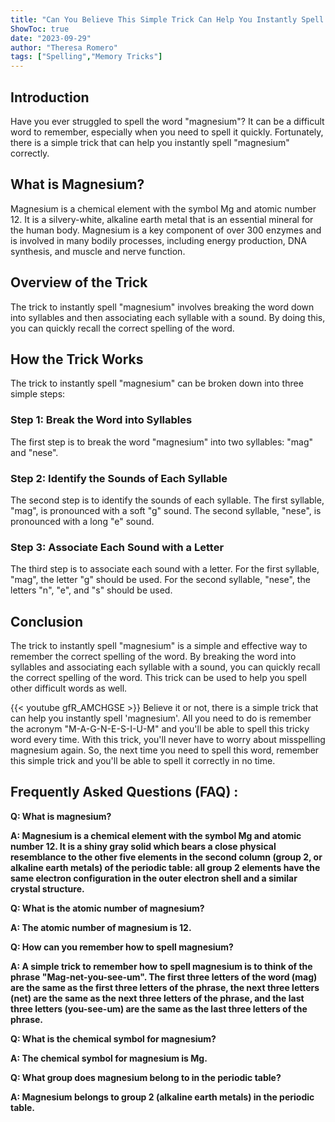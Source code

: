 ```yaml
---
title: "Can You Believe This Simple Trick Can Help You Instantly Spell 'Magnesium'?"
ShowToc: true 
date: "2023-09-29"
author: "Theresa Romero" 
tags: ["Spelling","Memory Tricks"]
---
```

## Introduction

Have you ever struggled to spell the word "magnesium"? It can be a difficult word to remember, especially when you need to spell it quickly. Fortunately, there is a simple trick that can help you instantly spell "magnesium" correctly.

## What is Magnesium? 

Magnesium is a chemical element with the symbol Mg and atomic number 12. It is a silvery-white, alkaline earth metal that is an essential mineral for the human body. Magnesium is a key component of over 300 enzymes and is involved in many bodily processes, including energy production, DNA synthesis, and muscle and nerve function.

## Overview of the Trick

The trick to instantly spell "magnesium" involves breaking the word down into syllables and then associating each syllable with a sound. By doing this, you can quickly recall the correct spelling of the word.

## How the Trick Works

The trick to instantly spell "magnesium" can be broken down into three simple steps:

### Step 1: Break the Word into Syllables

The first step is to break the word "magnesium" into two syllables: "mag" and "nese".

### Step 2: Identify the Sounds of Each Syllable

The second step is to identify the sounds of each syllable. The first syllable, "mag", is pronounced with a soft "g" sound. The second syllable, "nese", is pronounced with a long "e" sound.

### Step 3: Associate Each Sound with a Letter

The third step is to associate each sound with a letter. For the first syllable, "mag", the letter "g" should be used. For the second syllable, "nese", the letters "n", "e", and "s" should be used.

## Conclusion

The trick to instantly spell "magnesium" is a simple and effective way to remember the correct spelling of the word. By breaking the word into syllables and associating each syllable with a sound, you can quickly recall the correct spelling of the word. This trick can be used to help you spell other difficult words as well.

{{< youtube gfR_AMCHGSE >}} 
Believe it or not, there is a simple trick that can help you instantly spell 'magnesium'. All you need to do is remember the acronym "M-A-G-N-E-S-I-U-M" and you'll be able to spell this tricky word every time. With this trick, you'll never have to worry about misspelling magnesium again. So, the next time you need to spell this word, remember this simple trick and you'll be able to spell it correctly in no time.

## Frequently Asked Questions (FAQ) :
**Q: What is magnesium?**

**A: Magnesium is a chemical element with the symbol Mg and atomic number 12. It is a shiny gray solid which bears a close physical resemblance to the other five elements in the second column (group 2, or alkaline earth metals) of the periodic table: all group 2 elements have the same electron configuration in the outer electron shell and a similar crystal structure.**

**Q: What is the atomic number of magnesium?**

**A: The atomic number of magnesium is 12.**

**Q: How can you remember how to spell magnesium?**

**A: A simple trick to remember how to spell magnesium is to think of the phrase "Mag-net-you-see-um". The first three letters of the word (mag) are the same as the first three letters of the phrase, the next three letters (net) are the same as the next three letters of the phrase, and the last three letters (you-see-um) are the same as the last three letters of the phrase.**

**Q: What is the chemical symbol for magnesium?**

**A: The chemical symbol for magnesium is Mg.**

**Q: What group does magnesium belong to in the periodic table?**

**A: Magnesium belongs to group 2 (alkaline earth metals) in the periodic table.**





